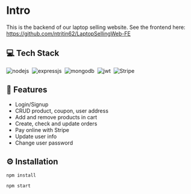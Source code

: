 # Intro
This is the backend of our laptop selling website.
See the frontend here: https://github.com/ntritin62/LaptopSellingWeb-FE

## 💻 Tech Stack
![nodejs](https://img.shields.io/badge/Node.js-43853D?style=for-the-badge&logo=node.js&logoColor=white)&nbsp;
![expressjs](https://img.shields.io/badge/Express.js-000000?style=for-the-badge&logo=express&logoColor=white)&nbsp;
![mongodb](https://img.shields.io/badge/MongoDB-4EA94B?style=for-the-badge&logo=mongodb&logoColor=white)&nbsp;
![jwt](https://img.shields.io/badge/JWT-000000?style=for-the-badge&logo=JSON%20web%20tokens&logoColor=white)&nbsp;
![Stripe](https://img.shields.io/badge/Stripe-626CD9?style=for-the-badge&logo=Stripe&logoColor=white)&nbsp;

## 🚀 Features
- Login/Signup
- CRUD product, coupon, user address
- Add and remove products in cart
- Create, check and update orders
- Pay online with Stripe
- Update user info
- Change user password

## ⚙️ Installation
```
npm install
```
```
npm start
```
